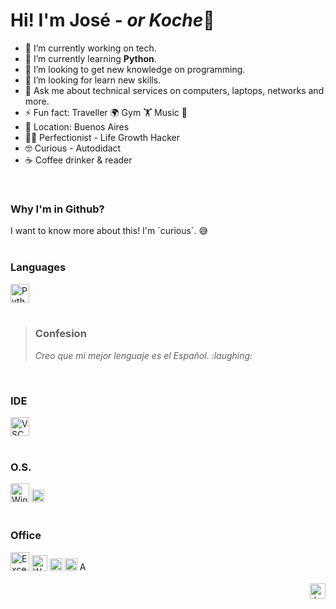 # Hi! I'm José - *or Koche*👋


- 🔭 I’m currently working on tech.
- 🌱 I’m currently learning **Python**.
- 👯 I’m looking to get new knowledge on programming.
- 🤔 I’m looking for learn new skills.
- 💬 Ask me about technical services on computers, laptops, networks and more.
- ⚡ Fun fact: Traveller 🌍 Gym 🏋️ Music 🎵
- 🚩 Location: Buenos Aires
- 🙋‍♂️ Perfectionist - Life Growth Hacker
- 🤓 Curious - Autodidact
- ☕ Coffee drinker & reader
</br>

<div>
  <h3>Why I'm in Github?</h4>
  I want to know more about this! I'm `curious`. 😅
</div><br/>

<div>
  <h3>Languages</h4>
  <img alt="Python" height="30" src="https://img.shields.io/badge/Code-Python-357AE7?style=flat&logo=php&logoColor=white">
</div><br/>

<blockquote>
  <h3>Confesion</h3>
    <p><i>Creo que mi mejor lenguaje es el Español. :laughing:</i></p>
</blockquote>
</br>

<div>
<h3>IDE</h4>
<img alt="VSCode" height="30" src="https://img.shields.io/badge/Editor-VS%20Code-0076C5.svg?style=flat&logo=visual-studio&logoColor=white">
</div></br>

<h3>O.S.</h4>
<div style="display: inline_block">
    <img alt="Windows" height="30" src="https://img.shields.io/badge/OS-Windows-0AABE5?style=flat&logo=windows&logoColor=white">
  <img alt="Windows" height="20" src="https://img.shields.io/badge/OS-Linux-609927?style=flat&logo=linux&logoColor=white">
</div><br/>
 
<h3>Office</h4>
<!--Microsoft-->
<div style="display: inline_block">
  <img alt="Excel" height="30" src="https://img.shields.io/badge/Office-Excel-28BB7B?style=flat&logo=microsoft-excel&logoColor=white">
  <img alt="Word" height="25" src="https://img.shields.io/badge/Office-Word-028DD2?style=flat&logo=microsoft-word&logoColor=white">
  <img alt="Power Point" height="20" src="https://img.shields.io/badge/Office-Power%20Point-CD4425?style=flat&logo=microsoft-powerpoint&logoColor=white">
  <img alt="Visio" height="20" src="https://img.shields.io/badge/Office-Visio-345097?style=flat&logo=microsoft-visio&logoColor=white">
  <img alt="Access" height="15" src="https://img.shields.io/badge/Office-Access-B31319?style=flat&logo=microsoft-access&logoColor=white">
</div>
<br/>

<div>
  <div align="right">
    <img alt="bye" height="25" src="https://img.shields.io/badge/Regards!-Saludos!-brightgreen">
</div>
